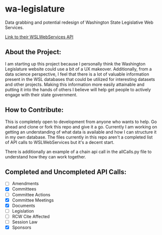 # wa-legislature
Data grabbing and potential redesign of Washington State Legislative Web Services.

[Link to their WSLWebServices API](http://wslwebservices.leg.wa.gov/#Table1)

## About the Project:
I am starting up this project because I personally think the Washington Legislature website could use a bit of a UX makeover.
Additionally, from a data science perspective, I feel that there is a lot of valuable information present in the WSL databases that
could be utilized for interesting datasets and other projects. Making this information more easily attainable and putting it into the
hands of others I believe will help get people to actively engage with their state government.

## How to Contribute:
This is completely open to development from anyone who wants to help. Go ahead and clone or fork this repo and give it a go.
Currently I am working on getting an understanding of what data is available and how I can structure it in my own database.
The files currently in this repo aren't a completed list of API calls to WSLWebServices but it's a decent start.

There is additionally an example of a chain api call in the allCalls.py file to understand how they can work together.

## Completed and Uncompleted API Calls:
- [ ] Amendments
- [x] Committees
- [ ] Committee Actions
- [x] Committee Meetings
- [x] Documents
- [ ] Legislation
- [ ] RCW Cite Affected
- [ ] Session Law
- [x] Sponsors

